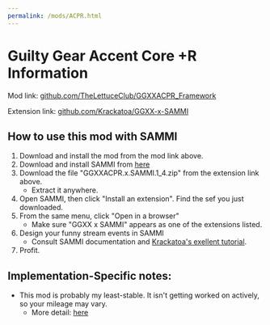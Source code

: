 ```yaml
---
permalink: /mods/ACPR.html
---
```

# Guilty Gear Accent Core +R Information
Mod link: [github.com/TheLettuceClub/GGXXACPR_Framework](https://github.com/TheLettuceClub/GGXXACPR_Framework)

Extension link: [github.com/Krackatoa/GGXX-x-SAMMI](github.com/Krackatoa/GGXX-x-SAMMI/releases)

## How to use this mod with SAMMI
1. Download and install the mod from the mod link above.
2. Download and install SAMMI from [here](sammi.solutions)
3. Download the file "GGXXACPR.x.SAMMI.1_4.zip" from the extension link above.
    * Extract it anywhere.
4. Open SAMMI, then click "Install an extension". Find the sef you just downloaded.
5. From the same menu, click "Open in a browser"
    * Make sure "GGXX x SAMMI" appears as one of the extensions listed.
6. Design your funny stream events in SAMMI
    * Consult SAMMI documentation and [Krackatoa's exellent tutorial](https://www.youtube.com/watch?v=Jdt871b644o).
7. Profit.

## Implementation-Specific notes:
* This mod is probably my least-stable. It isn't getting worked on actively, so your mileage may vary.
    * More detail: [here](https://docs.google.com/document/d/19RqsHes8FvKDgs2CCk7VERXOedbj8uU5kbtEvTOoQSA/)
